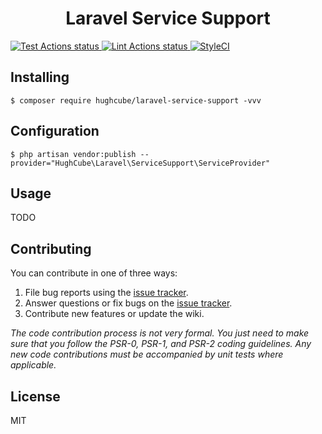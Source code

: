<h1 align="center"> Laravel Service Support </h1>

<p>
    <a href="https://github.com/hughcube-php/laravel-service-support/actions?query=workflow%3ATest">
        <img src="https://github.com/hughcube-php/laravel-service-support/workflows/Test/badge.svg" alt="Test Actions status">
    </a>
    <a href="https://github.com/hughcube-php/laravel-service-support/actions?query=workflow%3ALint">
        <img src="https://github.com/hughcube-php/laravel-service-support/workflows/Lint/badge.svg" alt="Lint Actions status">
    </a>
    <a href="https://styleci.io/repos/506073336">
        <img src="https://github.styleci.io/repos/506073336/shield?branch=master" alt="StyleCI">
    </a>
</p>

## Installing

```shell
$ composer require hughcube/laravel-service-support -vvv
```

## Configuration

```shell
$ php artisan vendor:publish --provider="HughCube\Laravel\ServiceSupport\ServiceProvider"
```

## Usage

TODO

## Contributing

You can contribute in one of three ways:

1. File bug reports using the [issue tracker](https://github.com/hughcube-php/package/issues).
2. Answer questions or fix bugs on the [issue tracker](https://github.com/hughcube-php/package/issues).
3. Contribute new features or update the wiki.

_The code contribution process is not very formal. You just need to make sure that you follow the PSR-0, PSR-1, and PSR-2 coding guidelines. Any new code contributions must be accompanied by unit tests where applicable._

## License

MIT